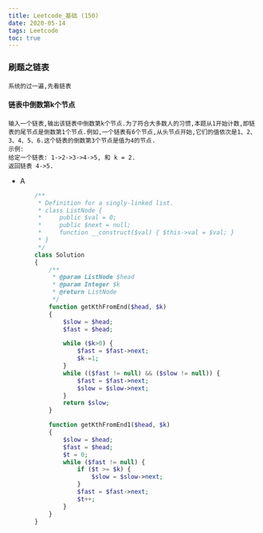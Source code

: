 ```yaml
---
title: Leetcode_基础 (150)
date: 2020-05-14
tags: Leetcode
toc: true
---
```


### 刷题之链表
    系统的过一遍,先看链表

<!-- more -->

#### 链表中倒数第k个节点
    输入一个链表,输出该链表中倒数第k个节点.为了符合大多数人的习惯,本题从1开始计数,即链表的尾节点是倒数第1个节点.例如,一个链表有6个节点,从头节点开始,它们的值依次是1、2、3、4、5、6.这个链表的倒数第3个节点是值为4的节点.
    示例: 
    给定一个链表: 1->2->3->4->5, 和 k = 2.
    返回链表 4->5.
- A
    ```php
        /**
         * Definition for a singly-linked list.
         * class ListNode {
         *     public $val = 0;
         *     public $next = null;
         *     function __construct($val) { $this->val = $val; }
         * }
         */
        class Solution 
        {
            /**
             * @param ListNode $head
             * @param Integer $k
             * @return ListNode
             */
            function getKthFromEnd($head, $k) 
            {
                $slow = $head;
                $fast = $head;

                while ($k>0) {
                    $fast = $fast->next;
                    $k-=1;
                }
                while (($fast != null) && ($slow != null)) {
                    $fast = $fast->next;
                    $slow = $slow->next;
                }
                return $slow;
            }

            function getKthFromEnd1($head, $k) 
            {
                $slow = $head;
                $fast = $head;
                $t = 0;
                while ($fast != null) {
                    if ($t >= $k) {
                        $slow = $slow->next;
                    }
                    $fast = $fast->next;
                    $t++;
                }
            }
        }
    ```

